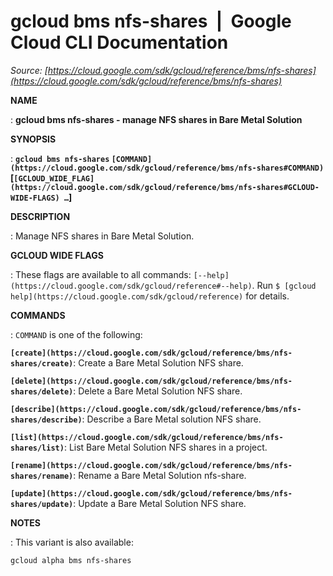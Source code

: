 # gcloud bms nfs-shares  |  Google Cloud CLI Documentation

*Source: [https://cloud.google.com/sdk/gcloud/reference/bms/nfs-shares](https://cloud.google.com/sdk/gcloud/reference/bms/nfs-shares)*

**NAME**

: **gcloud bms nfs-shares - manage NFS shares in Bare Metal Solution**

**SYNOPSIS**

: **`gcloud bms nfs-shares` `[COMMAND](https://cloud.google.com/sdk/gcloud/reference/bms/nfs-shares#COMMAND)` [`[GCLOUD_WIDE_FLAG](https://cloud.google.com/sdk/gcloud/reference/bms/nfs-shares#GCLOUD-WIDE-FLAGS) …`]**

**DESCRIPTION**

: Manage NFS shares in Bare Metal Solution.

**GCLOUD WIDE FLAGS**

: These flags are available to all commands: `[--help](https://cloud.google.com/sdk/gcloud/reference#--help)`.
Run `$ [gcloud help](https://cloud.google.com/sdk/gcloud/reference)` for details.

**COMMANDS**

: ``COMMAND`` is one of the following:

**`[create](https://cloud.google.com/sdk/gcloud/reference/bms/nfs-shares/create)`**:
Create a Bare Metal Solution NFS share.

**`[delete](https://cloud.google.com/sdk/gcloud/reference/bms/nfs-shares/delete)`**:
Delete a Bare Metal Solution NFS share.

**`[describe](https://cloud.google.com/sdk/gcloud/reference/bms/nfs-shares/describe)`**:
Describe a Bare Metal solution NFS share.

**`[list](https://cloud.google.com/sdk/gcloud/reference/bms/nfs-shares/list)`**:
List Bare Metal Solution NFS shares in a project.

**`[rename](https://cloud.google.com/sdk/gcloud/reference/bms/nfs-shares/rename)`**:
Rename a Bare Metal Solution nfs-share.

**`[update](https://cloud.google.com/sdk/gcloud/reference/bms/nfs-shares/update)`**:
Update a Bare Metal Solution NFS share.

**NOTES**

: This variant is also available:

```
gcloud alpha bms nfs-shares
```